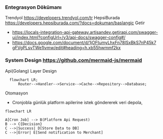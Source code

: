 ### Entegrasyon Dökümanı
Trendyol https://developers.trendyol.com/tr
HepsiBurada https://developers.hepsiburada.com/?docs=dokuman/baslangic
Getir 
- https://locals-integration-api-gateway.artisandev.getirapi.com/swagger-ui/index.html?configUrl=/v3/api-docs/swagger-config#/
- https://docs.google.com/document/d/1jOFtumyLhxFn78lSxBkS7nP45k7gFVgPLsvTWe1lvmw/edit#heading=h.xb55hwmmf2kx

### System Design https://github.com/mermaid-js/mermaid
Api(Golang) Layer Design
```mermaid
  flowchart LR;
      Router-->Handler-->Service-->Cache-->Repository-->Database;
```

Otomasyon
- Cronjobla günlük platform apilerine istek göndererek veri depola,
```mermaid
flowchart LR

A[Cron Job] --> B(Platform Api Request)
B --> C{Decision}
C -->|Success| D[Store Data to DB]
C -->|Error| E[Send notification to Merchant]
```
